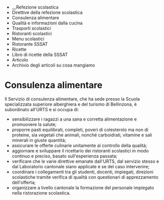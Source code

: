   * __Refezione scolastica
  * Direttive della refezione scolastica
  * Consulenza alimentare
  * Qualità e informazioni dalla cucina
  * Trasporti scolastici
  * Ristoranti scolastici
  * Menu scolastici
  * Ristorante SSSAT
  * Ricette
  * Libro di ricette della SSSAT
  * Articolo
  * Archivio degli articoli su cosa mangiamo

#  Consulenza alimentare

Il Servizio di consulenza alimentare, che ha sede presso la Scuola
specializzata superiore alberghiera e del turismo di Bellinzona, è subordinato
all'URTS e si occupa di:

  * sensibilizzare i ragazzi a una sana e corretta alimentazione e promuovere la salute;
  * proporre pasti equilibrati, completi, poveri di colesterolo ma non di proteine, sia vegetali che animali, nonché carboidrati, vitamine e sali minerali in giuste quantità;
  * assicurare le offerte culinarie unitamente al controllo della qualità; 
  * aggiornare e sviluppare il ricettario dei ristoranti scolastici in modo continuo e preciso, basato sull'esperienza passata; 
  * verificare che le varie direttive emanate dall'URTS, dal servizio stesso e dal Laboratorio cantonale siano applicate e se del caso intervenire; 
  * coordinare i collegamenti tra gli studenti, docenti, impiegati, direzioni scolastiche tramite verifica di qualità con questionari di apprezzamento dell'offerta; 
  * organizzare a livello cantonale la formazione del personale impiegato nella ristorazione scolastica. 

